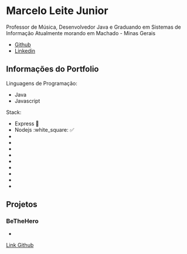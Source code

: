 # Marcelo Leite Junior

Professor de Música, Desenvolvedor Java e Graduando em Sistemas de Informação
Atualmente morando em Machado - Minas Gerais

- [Github](https://github.com/mleitejunior/)
- [Linkedin](https://www.linkedin.com/in/marcelo-leite-junior-472a9313a/)

## Informações do Portfolio

Linguagens de Programação: 
- Java 
- Javascript 

Stack:
- Express :red_circle:
- Nodejs :white_square: :white_check_mark:
- 
-
-
-
-
-
-
-
-

## Projetos

### BeTheHero

- 

[Link Github](https://github.com/mleitejunior/be-the-hero)